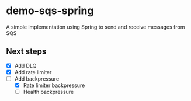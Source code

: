 # demo-sqs-spring
A simple implementation using Spring to send and receive messages from SQS

## Next steps
- [x] Add DLQ
- [x] Add rate limiter
- [ ] Add backpressure
  - [x] Rate limiter backpressure
  - [ ] Health backpressure
